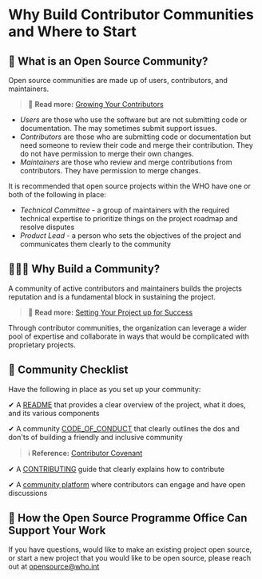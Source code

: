 # Why Build Contributor Communities and Where to Start

## 🤔 What is an Open Source Community?

Open source communities are made up of users, contributors, and maintainers. 

> 📖 **Read more:** [Growing Your Contributors](https://docs.oscollective.org/guides/growing-your-contributors)

- *Users* are those who use the software but are not submitting code or documentation. The may sometimes submit support issues.
- *Contributors* are those who are submitting code or documentation but need someone to review their code and merge their contribution. They do not have permission to merge their own changes.
- *Maintainers* are those who review and merge contributions from contributors. They have permission to merge changes.

It is recommended that open source projects within the WHO have one or both of the following in place:

- *Technical Committee* - a group of maintainers with the required technical expertise to prioritize things on the project roadmap and resolve disputes
- *Product Lead* - a person who sets the objectives of the project and communicates them clearly to the community 

## 🤷🏽‍♀️ Why Build a Community?

A community of active contributors and maintainers builds the projects reputation and is a fundamental block in sustaining the project.

> 📖 **Read more:** [Setting Your Project up for Success](https://opensource.guide/building-community/#setting-your-project-up-for-success)

Through contributor communities, the organization can leverage a wider pool of expertise and collaborate in ways that would be complicated with proprietary projects.

## 📃 Community Checklist

Have the following in place as you set up your community:

✔ A [README](sample_readme.md) that provides a clear overview of the project, what it does, and its various components

✔ A community [CODE_OF_CONDUCT](https://github.com/WorldHealthOrganization/open-source-communication-channel/blob/main/CODE_OF_CONDUCT.md ':target=_blank') that clearly outlines the dos and don'ts of building a friendly and inclusive community

> ℹ **Reference:** [Contributor Covenant](https://www.contributor-covenant.org/)

✔ A [CONTRIBUTING](developing_contribution_guide.md) guide that clearly explains how to contribute

✔ A [community platform](community_engagement.md) where contributors can engage and have open discussions

## 💬 How the Open Source Programme Office Can Support Your Work

If you have questions, would like to make an existing project open source, or start a new project that you would like to be open source, please reach out at opensource@who.int
